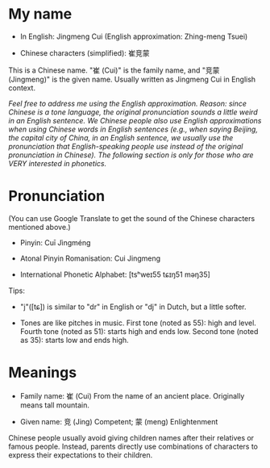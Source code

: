 # My name

- In English: Jingmeng Cui (English approximation: Zhing-meng Tsuei)

- Chinese characters (simplified): 崔竞蒙 

This is a Chinese name. "崔 (Cui)" is the family name, and "竞蒙 (Jingmeng)" is the given name. Usually written as Jingmeng Cui in English context. 

*Feel free to address me using the English approximation. Reason: since Chinese is a tone language, the original pronunciation sounds a little weird in an English sentence. We Chinese people also use English approximations when using Chinese words in English sentences (e.g., when saying Beijing, the capital city of China, in an English sentence, we usually use the pronunciation that English-speaking people use instead of the original pronunciation in Chinese). The following section is only for those who are VERY interested in phonetics.*

# Pronunciation

 (You can use Google Translate to get the sound of the Chinese characters mentioned above.)

- Pinyin: Cuī Jìngméng

- Atonal Pinyin Romanisation: Cui Jingmeng

- International Phonetic Alphabet: [tsʰweɪ55 tɕɪŋ51 məŋ35]

Tips:

- "j"([tɕ]) is similar to "dr" in English or "dj" in Dutch, but a little softer.

- Tones are like pitches in music. First tone (noted as 55): high and level. Fourth tone (noted as 51): starts high and ends low. Second tone (noted as 35): starts low and ends high.



# Meanings

- Family name: 崔 (Cui) From the name of an ancient place. Originally means tall mountain.

- Given name: 竞 (Jing) Competent; 蒙 (meng) Enlightenment

Chinese people usually avoid giving children names after their relatives or famous people. Instead, parents directly use combinations of characters to express their expectations to their children.

 





















